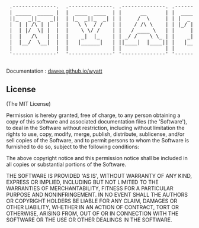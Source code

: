 <pre>

 .--------------.  .--------------. .--------------. .--------------. .--------------.
 | _____  _____ |  |  ____  ____  | |      __      | |  _________   | |  _________   |
 ||_   _||_   _||  | |_  _||_  _| | |     /  \     | | |  _   _  |  | | |  _   _  |  |
 |  | | /\ | |  |  |   \ \  / /   | |    / /\ \    | | |_/ | | \_|  | | |_/ | | \_|  |
 |  | |/  \| |  |  |    \ \/ /    | |   / ____ \   | |     | |      | |     | |      |
 |  |   /\   |  |  |    _|  |_    | | _/ /    \ \_ | |    _| |_     | |    _| |_     |
 |  |__/  \__|  |  |   |______|   | ||____|  |____|| |   |_____|    | |   |_____|    |
 |              |  |              | |              | |              | |              |
 '--------------'  '--------------' '--------------' '--------------' '--------------'

</pre>

Documentation : [dawee.github.io/wyatt](http://dawicorti.github.io/wyatt/)

## License 

(The MIT License)

Permission is hereby granted, free of charge, to any person obtaining
a copy of this software and associated documentation files (the
'Software'), to deal in the Software without restriction, including
without limitation the rights to use, copy, modify, merge, publish,
distribute, sublicense, and/or sell copies of the Software, and to
permit persons to whom the Software is furnished to do so, subject to
the following conditions:

The above copyright notice and this permission notice shall be
included in all copies or substantial portions of the Software.

THE SOFTWARE IS PROVIDED 'AS IS', WITHOUT WARRANTY OF ANY KIND,
EXPRESS OR IMPLIED, INCLUDING BUT NOT LIMITED TO THE WARRANTIES OF
MERCHANTABILITY, FITNESS FOR A PARTICULAR PURPOSE AND NONINFRINGEMENT.
IN NO EVENT SHALL THE AUTHORS OR COPYRIGHT HOLDERS BE LIABLE FOR ANY
CLAIM, DAMAGES OR OTHER LIABILITY, WHETHER IN AN ACTION OF CONTRACT,
TORT OR OTHERWISE, ARISING FROM, OUT OF OR IN CONNECTION WITH THE
SOFTWARE OR THE USE OR OTHER DEALINGS IN THE SOFTWARE.
